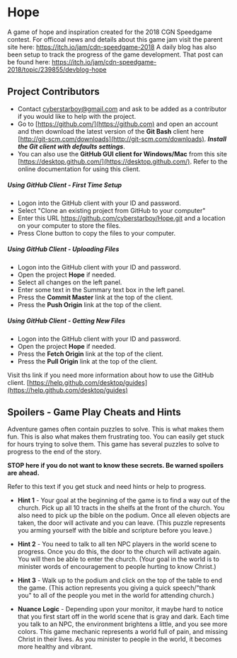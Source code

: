 # Hope
A game of hope and inspiration created for the 2018 CGN Speedgame contest. For officoal news and details about this game jam visit the parent site here: https://itch.io/jam/cdn-speedgame-2018 A daily blog has also been setup to track the progress of the game development. That post can be found here: https://itch.io/jam/cdn-speedgame-2018/topic/239855/devblog-hope

## Project Contributors

* Contact <cyberstarboy@gmail.com> and ask to be added as a contributor if you would like to help with the project.
* Go to [https://github.com/](https://github.com) and open an account and then download the latest version of the **Git Bash** client here [http://git-scm.com/downloads](http://git-scm.com/downloads). ***Install the Git client with defaults settings***.
* You can also use the **GitHub GUI client for Windows/Mac** from this site [https://desktop.github.com/](https://desktop.github.com/). Refer to the online documentation for using this client.

##### Using GitHub Client - First Time Setup

* Logon into the GitHub client with your ID and password.
* Select "Clone an existing project from GitHub to your computer"
* Enter this URL https://github.com/cyberstarboy/Hope.git and a location on your computer to store the files.
* Press Clone button to copy the files to your computer.

##### Using GitHub Client - Uploading Files

* Logon into the GitHub client with your ID and password.
* Open the project **Hope** if needed.
* Select all changes on the left panel.
* Enter some text in the Summary text box in the left panel.
* Press the **Commit Master** link at the top of the client.
* Press the **Push Origin** link at the top of the client.

##### Using GitHub Client - Getting New Files

* Logon into the GitHub client with your ID and password.
* Open the project **Hope** if needed.
* Press the **Fetch Origin** link at the top of the client.
* Press the **Pull Origin** link at the top of the client.

Visit ths link if you need more information about how to use the GitHub client. [https://help.github.com/desktop/guides](https://help.github.com/desktop/guides)

## Spoilers - Game Play Cheats and Hints

Adventure games often contain puzzles to solve. This is what makes them fun. This is also what makes them frustrating too. You can easily get stuck for hours trying to solve them. This game has several puzzles to solve to progress to the end of the story.

**STOP here if you do not want to know these secrets. Be warned spoilers are ahead.**

Refer to this text if you get stuck and need hints or help to progress.

* **Hint 1** - Your goal at the beginning of the game is to find a way out of the church. Pick up all 10 tracts in the shelfs at the front of the church. You also need to pick up the bible on the podium. Once all eleven objects are taken, the door will activate and you can leave. (This puzzle represents you arming yourself with the bible and scripture before you leave.)

* **Hint 2** - You need to talk to all ten NPC players in the world scene to progress. Once you do this, the door to the church will activate again. You will then be able to enter the church. (Your goal in the world is to minister words of encouragement to people hurting to know Christ.)

* **Hint 3** - Walk up to the podium and click on the top of the table to end the game. (This action represents you giving a quick speech/"thank you" to all of the people you met in the world for attending church.)

* **Nuance Logic** - Depending upon your monitor, it maybe hard to notice that you first start off in the world scene that is gray and dark. Each time you talk to an NPC, the environment brightens a little, and you see more colors. This game mechanic represents a world full of pain, and missing Christ in their lives. As you minister to people in the world, it becomes more healthy and vibrant.
